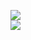 [![](https://img.shields.io/badge/Made%20With-Github%20Spray-lightgrey.svg?style=for-the-badge&logo=github)](https://github.com/Annihil/github-spray#1422)  
[![](https://i.imgur.com/2DrTn0Z.gif)](https://github.com/Annihil/github-spray)